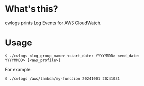 # What's this?

cwlogs prints Log Events for AWS CloudWatch. 

# Usage

```
$ ./cwlogs <log_group_name> <start_date: YYYYMMDD> <end_date: YYYYMMDD> [<aws_profile>]

```

For example:

```
$ ./cwlogs /aws/lambda/my-function 20241001 20241031
```
